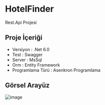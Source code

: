 # HotelFinder

Rest.Api Projesi

## Proje İçeriği
- Versiyon : .Net 6.0
- Test : Swagger
- Server : MsSql
- Orm : Entity Framework
- Programlama Türü : Asenkron Programlama

## Görsel Arayüz
![image](https://user-images.githubusercontent.com/92461836/217905554-89e76a62-ab07-4aa4-868c-c752905cfe7f.png)

